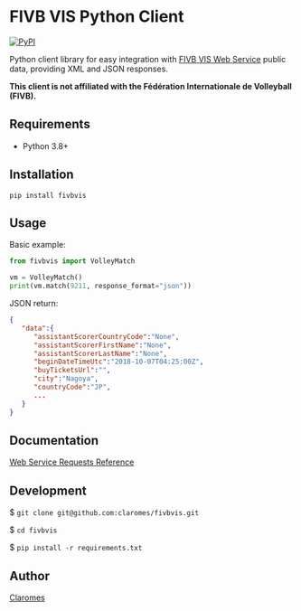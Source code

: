 # FIVB VIS Python Client

[![PyPI](https://img.shields.io/pypi/v/fivbvis)](https://pypi.org/project/fivbvis/)

Python client library for easy integration with [FIVB VIS Web Service](https://www.fivb.org/VisSDK/VisWebService/#Introduction.html) public data, providing XML and JSON responses.

**This client is not affiliated with the Fédération Internationale de Volleyball (FIVB).**

## Requirements

- Python 3.8+

## Installation

```shell
pip install fivbvis
```

## Usage
Basic example:

```python
from fivbvis import VolleyMatch

vm = VolleyMatch()
print(vm.match(9211, response_format="json"))
```
JSON return:

```json
{
   "data":{
      "assistantScorerCountryCode":"None",
      "assistantScorerFirstName":"None",
      "assistantScorerLastName":"None",
      "beginDateTimeUtc":"2018-10-07T04:25:00Z",
      "buyTicketsUrl":"",
      "city":"Nagoya",
      "countryCode":"JP",
      ...
   }
}
```
## Documentation

[Web Service Requests Reference](docs/reference.md)

## Development

$ `git clone git@github.com:claromes/fivbvis.git`

$ `cd fivbvis`

$ `pip install -r requirements.txt`

## Author

[Claromes](https://claromes.ocom)